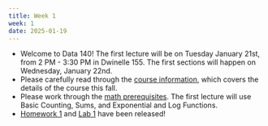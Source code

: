 ```yaml
---
title: Week 1
week: 1
date: 2025-01-19
---
```


- Welcome to Data 140! The first lecture will be on Tuesday January 21st, from 2 PM - 3:30 PM in Dwinelle 155. The first sections will happen on Wednesday, January 22nd.
- Please carefully read through the [course information](course-info), which covers the details of the course this fall.
- Please work through the [math prerequisites](resources/prereqs). The first lecture will use Basic Counting, Sums, and Exponential and Log Functions.
- [Homework 1](http://prob140.datahub.berkeley.edu/hub/user-redirect/git-pull?repo=https://github.com/prob140/materials-sp25&branch=main&subPath=hw/Homework_01.ipynb) and [Lab 1](http://prob140.datahub.berkeley.edu/hub/user-redirect/git-pull?repo=https://github.com/prob140/materials-sp25&branch=main&subPath=lab/Lab_01.ipynb) have been released!